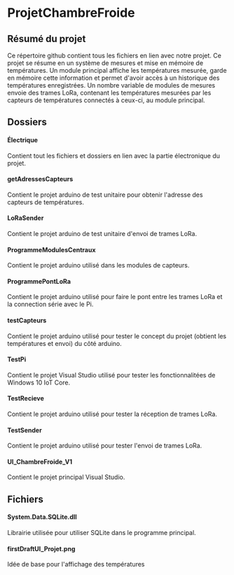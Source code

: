 # ProjetChambreFroide
## Résumé du projet
Ce répertoire github contient tous les fichiers en lien avec notre projet. Ce projet se résume en un système de mesures et mise en mémoire de températures. Un module principal affiche les températures mesurée, garde en mémoire cette information et permet d'avoir accès à un historique des températures enregistrées. Un nombre variable de modules de mesures envoie des trames LoRa, contenant les températures mesurées par les capteurs de températures connectés à ceux-ci, au module principal.

## Dossiers
#### Électrique
Contient tout les fichiers et dossiers en lien avec la partie électronique du projet.

#### getAdressesCapteurs
Contient le projet arduino de test unitaire pour obtenir l'adresse des capteurs de températures.

#### LoRaSender
Contient le projet arduino de test unitaire d'envoi de trames LoRa.

#### ProgrammeModulesCentraux
Contient le projet arduino utilisé dans les modules de capteurs.

#### ProgrammePontLoRa
Contient le projet arduino utilisé pour faire le pont entre les trames LoRa et la connection série avec le Pi.

#### testCapteurs
Contient le projet arduino utilisé pour tester le concept du projet (obtient les températures et envoi) du côté arduino.

#### TestPi
Contient le projet Visual Studio utilisé pour tester les fonctionnalitées de Windows 10 IoT Core.

#### TestRecieve
Contient le projet arduino utilisé pour tester la réception de trames LoRa.

#### TestSender
Contient le projet arduino utilisé pour tester l'envoi de trames LoRa.

#### UI_ChambreFroide_V1
Contient le projet principal Visual Studio.

## Fichiers
#### System.Data.SQLite.dll
Librairie utilisée pour utiliser SQLite dans le programme principal.

#### firstDraftUI_Projet.png
Idée de base pour l'affichage des températures
